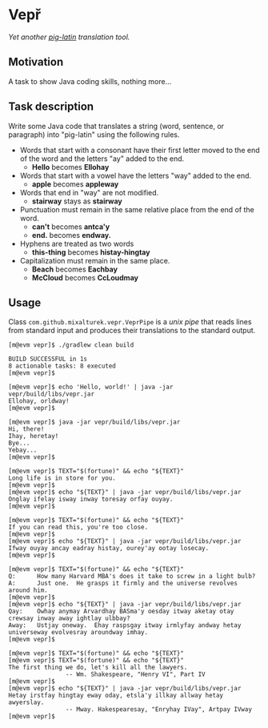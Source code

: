 Vepř
====

*Yet another [pig-latin][wikipedia] translation tool.*


Motivation
----------

A task to show Java coding skills, nothing more...


Task description
----------------

Write some Java code that translates a string (word, sentence, or paragraph) into "pig-latin" using the following rules.

- Words that start with a consonant have their first letter moved to the end of the word and the letters "ay" added to the end.
    - **Hello** becomes **Ellohay**
- Words that start with a vowel have the letters "way" added to the end.
    - **apple** becomes **appleway**
- Words that end in "way" are not modified.
    - **stairway** stays as **stairway**
- Punctuation must remain in the same relative place from the end of the word.
    - **can't** becomes **antca'y**
    - **end.** becomes **endway.**
- Hyphens are treated as two words
    - **this-thing** becomes **histay-hingtay**
- Capitalization must remain in the same place.
    - **Beach** becomes **Eachbay**
    - **McCloud** becomes **CcLoudmay**


Usage
-----

Class `com.github.mixalturek.vepr.VeprPipe` is a *unix pipe* that reads lines from standard input and produces
their translations to the standard output.

```
[m@evm vepr]$ ./gradlew clean build

BUILD SUCCESSFUL in 1s
8 actionable tasks: 8 executed
[m@evm vepr]$
```

```
[m@evm vepr]$ echo 'Hello, world!' | java -jar vepr/build/libs/vepr.jar
Ellohay, orldway!
[m@evm vepr]$ 
```

```
[m@evm vepr]$ java -jar vepr/build/libs/vepr.jar
Hi, there!
Ihay, heretay!
Bye...
Yebay...
[m@evm vepr]$
```

```
[m@evm vepr]$ TEXT="$(fortune)" && echo "${TEXT}"
Long life is in store for you.
[m@evm vepr]$
[m@evm vepr]$ echo "${TEXT}" | java -jar vepr/build/libs/vepr.jar
Onglay ifelay isway inway toresay orfay ouyay.
[m@evm vepr]$ 
```

```
[m@evm vepr]$ TEXT="$(fortune)" && echo "${TEXT}"
If you can read this, you're too close.
[m@evm vepr]$
[m@evm vepr]$ echo "${TEXT}" | java -jar vepr/build/libs/vepr.jar
Ifway ouyay ancay eadray histay, ourey'ay ootay losecay.
[m@evm vepr]$ 
```

```
[m@evm vepr]$ TEXT="$(fortune)" && echo "${TEXT}"
Q:      How many Harvard MBA's does it take to screw in a light bulb?
A:      Just one.  He grasps it firmly and the universe revolves around him.
[m@evm vepr]$
[m@evm vepr]$ echo "${TEXT}" | java -jar vepr/build/libs/vepr.jar
Qay:    Owhay anymay Arvardhay BASma'y oesday itway aketay otay crewsay inway away ightlay ulbbay?
Away:   Ustjay oneway.  Ehay raspsgay itway irmlyfay andway hetay universeway evolvesray aroundway imhay.
[m@evm vepr]$
```

```
[m@evm vepr]$ TEXT="$(fortune)" && echo "${TEXT}"
[m@evm vepr]$ TEXT="$(fortune)" && echo "${TEXT}"
The first thing we do, let's kill all the lawyers.
                -- Wm. Shakespeare, "Henry VI", Part IV
[m@evm vepr]$
[m@evm vepr]$ echo "${TEXT}" | java -jar vepr/build/libs/vepr.jar
Hetay irstfay hingtay eway oday, etsla'y illkay allway hetay awyerslay.
                -- Mway. Hakespearesay, "Enryhay IVay", Artpay IVway
[m@evm vepr]$
```


[wikipedia]: https://en.wikipedia.org/wiki/Pig_Latin
